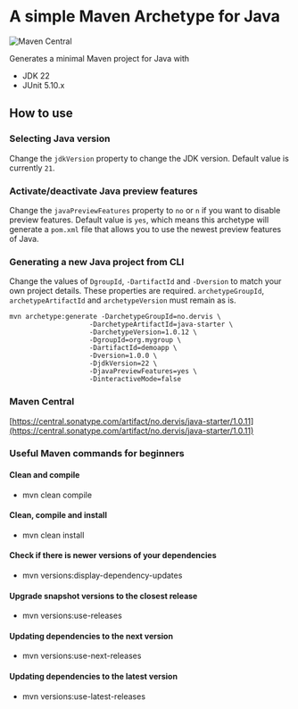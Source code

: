 # A simple Maven Archetype for Java
![Maven Central](https://img.shields.io/maven-central/v/no.dervis/java-starter?style=flat-square)

Generates a minimal Maven project for Java with

- JDK 22
- JUnit 5.10.x

## How to use

### Selecting Java version
Change the `jdkVersion` property to change the JDK version. Default value is currently `21`.

### Activate/deactivate Java preview features
Change the `javaPreviewFeatures` property to `no` or `n` if you want to disable preview features. Default value is `yes`, which means this archetype will generate a `pom.xml` file that allows you to use the newest preview features of Java.

### Generating a new Java project from CLI
Change the values of `DgroupId`, `-DartifactId` and `-Dversion` to match your own project details. These properties are required. `archetypeGroupId`, `archetypeArtifactId` and `archetypeVersion` must remain as is.

```
mvn archetype:generate -DarchetypeGroupId=no.dervis \
                    -DarchetypeArtifactId=java-starter \
                    -DarchetypeVersion=1.0.12 \
                    -DgroupId=org.mygroup \
                    -DartifactId=demoapp \
                    -Dversion=1.0.0 \
                    -DjdkVersion=22 \
                    -DjavaPreviewFeatures=yes \
                    -DinteractiveMode=false
```

### Maven Central
[https://central.sonatype.com/artifact/no.dervis/java-starter/1.0.11](https://central.sonatype.com/artifact/no.dervis/java-starter/1.0.11)

### Useful Maven commands for beginners
#### Clean and compile

- mvn clean compile

#### Clean, compile and install

- mvn clean install

#### Check if there is newer versions of your dependencies
- mvn versions:display-dependency-updates

#### Upgrade snapshot versions to the closest release
- mvn versions:use-releases

#### Updating dependencies to the next version
- mvn versions:use-next-releases

#### Updating dependencies to the latest version
- mvn versions:use-latest-releases